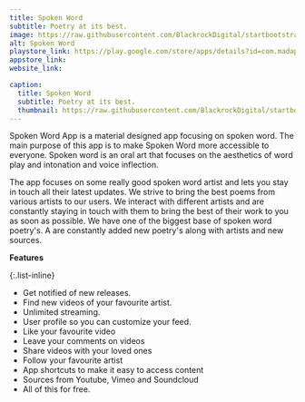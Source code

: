```yaml
---
title: Spoken Word
subtitle: Poetry at its best.
image: https://raw.githubusercontent.com/BlackrockDigital/startbootstrap-agency/master/src/assets/img/portfolio/01-full.jpg
alt: Spoken Word
playstore_link: https://play.google.com/store/apps/details?id=com.madapps.spokenwordapp
appstore_link: 
website_link: 

caption:
  title: Spoken Word
  subtitle: Poetry at its best.
  thumbnail: https://raw.githubusercontent.com/BlackrockDigital/startbootstrap-agency/master/src/assets/img/portfolio/01-thumbnail.jpg
---
```

Spoken Word App is a material designed app focusing on spoken word. The main purpose of this app is to make Spoken Word more accessible to everyone. Spoken word is an oral art that focuses on the aesthetics of word play and intonation and voice inflection.

The app focuses on some really good spoken word artist and lets you stay in touch all their latest updates. We strive to bring the best poems from various artists to our users. We interact with different artists and are constantly staying in touch with them to bring the best of their work to you as soon as possible. We have one of the biggest base of spoken word poetry's. A are constantly added new poetry's along with artists and new sources.

**Features**

{:.list-inline}
- Get notified of new releases.
- Find new videos of your favourite artist.
- Unlimited streaming.
- User profile so you can customize your feed.
- Like your favourite video
- Leave your comments on videos
- Share videos with your loved ones
- Follow your favourite artist
- App shortcuts to make it easy to access content
- Sources from Youtube, Vimeo and Soundcloud
- All of this for free.